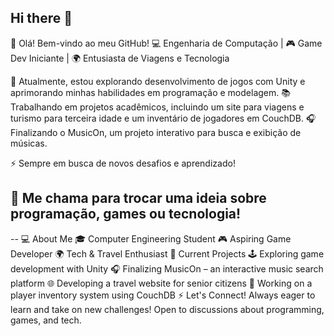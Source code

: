 ## Hi there 👋
👋 Olá! Bem-vindo ao meu GitHub!
💻 Engenharia de Computação | 🎮 Game Dev Iniciante | 🌍 Entusiasta de Viagens e Tecnologia

🚀 Atualmente, estou explorando desenvolvimento de jogos com Unity e aprimorando minhas habilidades em programação e modelagem.
📚 Trabalhando em projetos acadêmicos, incluindo um site para viagens e turismo para terceira idade e um inventário de jogadores em CouchDB.
🎧 Finalizando o MusicOn, um projeto interativo para busca e exibição de músicas.

⚡ Sempre em busca de novos desafios e aprendizado!

💬 Me chama para trocar uma ideia sobre programação, games ou tecnologia!
--
--
💻 About Me
🎓 Computer Engineering Student
🎮 Aspiring Game Developer
🌍 Tech & Travel Enthusiast
🚀 Current Projects
🕹️ Exploring game development with Unity
🎧 Finalizing MusicOn – an interactive music search platform
🌐 Developing a travel website for senior citizens
📝 Working on a player inventory system using CouchDB
⚡ Let's Connect!
Always eager to learn and take on new challenges!
Open to discussions about programming, games, and tech.
<!--
**Gharaki/Gharaki** is a ✨ _special_ ✨ repository because its `README.md` (this file) appears on your GitHub profile.

Here are some ideas to get you started:

- 🔭 I’m currently working on ...
- 🌱 I’m currently learning ...
- 👯 I’m looking to collaborate on ...
- 🤔 I’m looking for help with ...
- 💬 Ask me about ...
- 📫 How to reach me: ...
- 😄 Pronouns: ...
- ⚡ Fun fact: ...
-->

